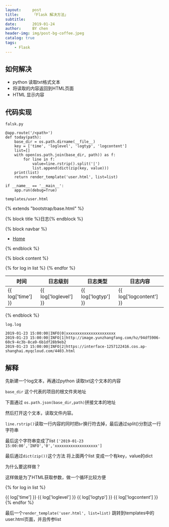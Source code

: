```yaml
---
layout:     post
title:      「Flask 解决方法」
subtitle:   
date:       2019-01-24
author:     BY chen
header-img: img/post-bg-coffee.jpeg
catalog: true
tags:
    - Flask
---
```


## 如何解决
- python 读取txt格式文本
- 将读取的内容返回到HTML页面
- HTML 显示内容

## 代码实现
`falsk.py`

```
@app.route('/<path>')
def today(path):
    base_dir = os.path.dirname(__file__)
    key = ['time', 'loglevel', 'logtyp', 'logcontent']
    list=[]
    with open(os.path.join(base_dir, path)) as f:
        for line in f:
            value=line.rstrip().split('|')
            list.append(dict(zip(key, value)))
    print(list)
    return render_template('user.html', list=list)

if __name__ == '__main__':
    app.run(debug=True)
```

`templates/user.html`

{% extends "bootstrap/base.html" %}

{% block title %}日志{% endblock %}

{% block navbar %}
  <div class="navbar navbar-inverse" role="navigation">
    <div class="container">
      <div class="navbar-collapse collapse">
        <ul class="nav navbar-nav">
          <li><a href="/">Home</a></li>
        </ul>
      </div>
    </div>
  </div>
{% endblock %}

{% block content %}
  <div class="table-responsive">
    <table class="table table-bordered">
      <thead>
      <th>时间</th>
      <th>日志级别</th>
      <th>日志类型</th>
      <th>日志内容</th>
      </thead>
      <tbody>
      {% for log in list %}
        <tr>
          <td>{{ log['time'] }}</td>
          <td>{{ log['loglevel'] }}</td>
          <td>{{ log['logtyp'] }}</td>
          <td>{{ log['logcontent'] }}</td>
        </tr>
      {% endfor %}
      </tbody>
    </table>
  </div>
{% endblock %}



`log.log`
```
2019-01-23 15:00:00|INFO|0|xxxxxxxxxxxxxxxxxxxxxx
2019-01-23 15:00:00|INFO|1|http://image.yunzhangfang.com/hz/94df5906-60c9-4c3b-8ca9-6b1df28b9eb2
2019-01-23 15:00:00|INFO|2|https://interface-1257122416.cos.ap-shanghai.myqcloud.com/4403.html
```

## 解释
先新建一个log文本，再通过python 读取txt这个文本的内容

`base_dir` 这个代表的项目的根文件夹地址

下面通过 `os.path.json(base_dir,path)`拼接文本的地址

然后打开这个文本，读取文件内容。

`line.rstrip()`读取一行内容的同时把`br`换行符去掉，最后通过split()分割这一行字符串 

最后这个字符串变成了list `['2019-01-23 15:00:00','INFO','0','xxxxxxxxxxxxxxxxxxx']`

最后通过`dict(zip())`这个方法 将上面两个list 变成一个有key，value的dict

为什么要这样做？

这样做是为了HTML获取参数，做一个循环比较方便


{% for log in list %}
  <tr>
    <td>{{ log['time'] }}</td>
    <td>{{ log['loglevel'] }}</td>
    <td>{{ log['logtyp'] }}</td>
    <td>{{ log['logcontent'] }}</td>
  </tr>
{% endfor %}


最后一个`render_template('user.html', list=list)` 跳转到templates中的user.html页面，并且传参list














